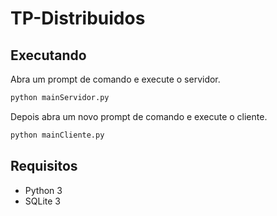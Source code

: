 # TP-Distribuidos

## Executando 
Abra um prompt de comando e execute o servidor.
````sh
python mainServidor.py 
````
Depois abra um novo prompt de comando e execute o cliente.
````sh
python mainCliente.py 
````
## Requisitos
- Python 3
- SQLite 3